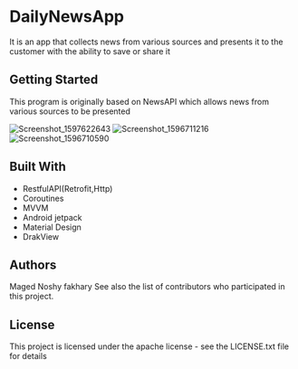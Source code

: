 # DailyNewsApp
It is an app that collects news from various sources and presents it to the customer with the ability to save or share it
## Getting Started
This program is originally based on NewsAPI which allows news from various sources to be presented

![Screenshot_1597622643](https://user-images.githubusercontent.com/66837612/90956934-1f017e00-e48b-11ea-8f75-07b57c6f1d54.png)
![Screenshot_1596711216](https://user-images.githubusercontent.com/66837612/90956935-20cb4180-e48b-11ea-9694-d0dd86c9cc9c.png)
![Screenshot_1596710590](https://user-images.githubusercontent.com/66837612/90956937-23c63200-e48b-11ea-9b02-a35957ad13e2.png)

## Built With
* RestfulAPI(Retrofit,Http)
* Coroutines 
* MVVM
* Android jetpack  
* Material Design 
* DrakView

## Authors
Maged Noshy fakhary See also the list of contributors who participated in this project.

## License
This project is licensed under the apache license - see the LICENSE.txt file for details


